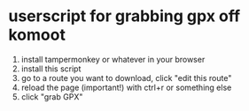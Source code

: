 # userscript for grabbing gpx off komoot

1) install tampermonkey or whatever in your browser
2) install this script
3) go to a route you want to download, click "edit this route"
4) reload the page (important!) with ctrl+r or something else
5) click "grab GPX"
